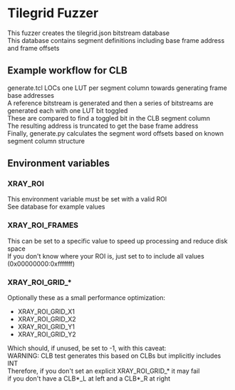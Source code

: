 # Tilegrid Fuzzer

This fuzzer creates the tilegrid.json bitstream database  
This database contains segment definitions including base frame address and frame offsets  
  
## Example workflow for CLB
generate.tcl LOCs one LUT per segment column towards generating frame base addresses  
A reference bitstream is generated and then a series of bitstreams are generated each with one LUT bit toggled  
These are compared to find a toggled bit in the CLB segment column  
The resulting address is truncated to get the base frame address  
Finally, generate.py calculates the segment word offsets based on known segment column structure  


## Environment variables

### XRAY_ROI  
This environment variable must be set with a valid ROI  
See database for example values  

### XRAY_ROI_FRAMES  
This can be set to a specific value to speed up processing and reduce disk space  
If you don't know where your ROI is, just set to to include all values (0x00000000:0xfffffff)  

### XRAY_ROI_GRID_*  
Optionally these as a small performance optimization:  
- XRAY_ROI_GRID_X1  
- XRAY_ROI_GRID_X2  
- XRAY_ROI_GRID_Y1  
- XRAY_ROI_GRID_Y2  

Which should, if unused, be set to -1, with this caveat:  
WARNING: CLB test generates this based on CLBs but implicitly includes INT  
Therefore, if you don't set an explicit XRAY_ROI_GRID_* it may fail  
if you don't have a CLB*_L at left and a CLB*_R at right  